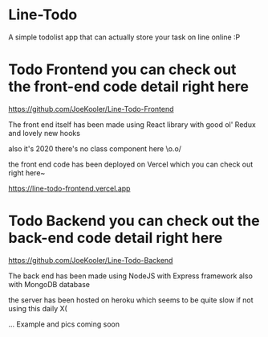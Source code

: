 # Line-Todo
A simple todolist app that can actually store your task on line online :P

# Todo Frontend you can check out the front-end code detail right here
https://github.com/JoeKooler/Line-Todo-Frontend

The front end itself has been made using React library with good ol' Redux and lovely new hooks

also it's 2020 there's no class component here \o.o/

the front end code has been deployed on Vercel which you can check out right here~

https://line-todo-frontend.vercel.app


# Todo Backend you can check out the back-end code detail right here
https://github.com/JoeKooler/Line-Todo-Backend

The back end has been made using NodeJS with Express framework also with MongoDB database

the server has been hosted on heroku which seems to be quite slow if not using this daily X(

... Example and pics coming soon
